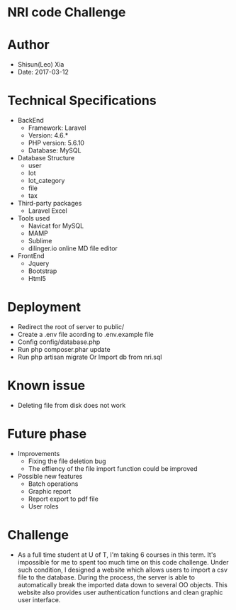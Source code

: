 # NRI code Challenge
# Author
  - Shisun(Leo) Xia
  - Date: 2017-03-12

# Technical Specifications
  - BackEnd
    * Framework: Laravel
    * Version: 4.6.*
    * PHP version: 5.6.10
    * Database: MySQL
  - Database Structure
    * user
    * lot
    * lot_category
    * file
    * tax
  - Third-party packages
    * Laravel Excel
  - Tools used
    * Navicat for MySQL
    * MAMP
    * Sublime
    * dilinger.io online MD file editor
  - FrontEnd
    * Jquery
    * Bootstrap
    * Html5

# Deployment
  - Redirect the root of server to public/
  - Create a .env file acording to .env.example file
  - Config config/database.php
  - Run php composer.phar update
  - Run php artisan migrate Or Import db from nri.sql

# Known issue
  - Deleting file from disk does not work

# Future phase
  - Improvements
    * Fixing the file deletion bug
    * The effiency of the file import function could be improved
  - Possible new features
    * Batch operations
    * Graphic report
    * Report export to pdf file
    * User roles

# Challenge
  - As a full time student at U of T, I'm taking 6 courses in this term. It's impossible for me to spent too much time on this code challenge. Under such condition, I designed a website which allows users to import a csv file to the database. During the process, the server is able to automatically break the imported data down to several OO objects. This website also provides user authentication functions and clean graphic user interface.
